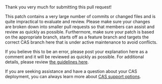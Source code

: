Thank you very much for submitting this pull request! 

This patch contains a very large number of commits or changed files and is quite impractical to evaluate and review. 
Please make sure your changes are broken down into smaller pull requests so that members can assist and review 
as quickly as possible. Furthermore, make sure your patch is based on the appropriate branch, starts off as a feature branch and
targets the correct CAS branch here that is under active maintenance to avoid conflicts. 

If you believe this to be an error, please post your explanation here as a comment and it will be reviewed as quickly as possible. 
For additional details, please review [the guidelines here](https://apereo.github.io/cas/developer/Contributor-Guidelines.html).

If you are seeking assistance and have a question about your CAS deployment, you can always 
learn more about [CAS support options](https://apereo.github.io/cas/Support.html).
